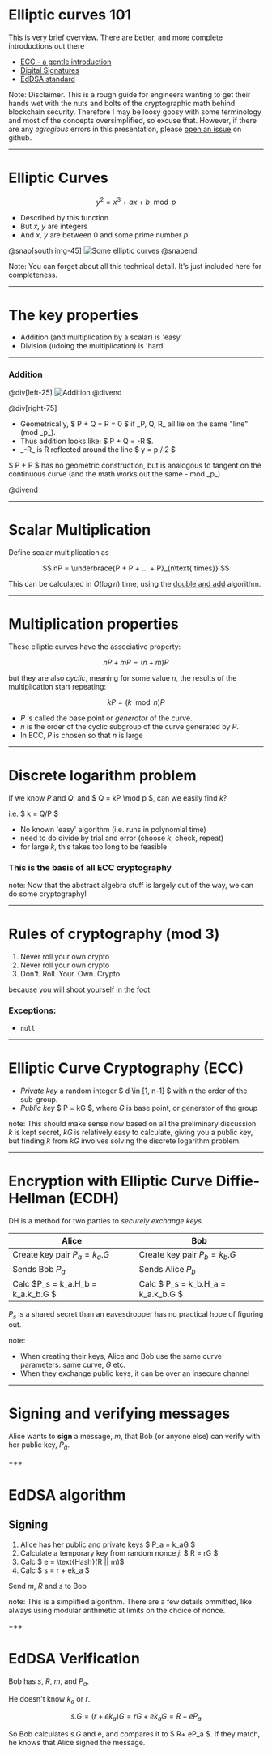 # Elliptic curves 101

This is very brief overview. There are better, and more complete introductions out there

* [ECC - a gentle introduction](http://andrea.corbellini.name/2015/05/17/elliptic-curve-cryptography-a-gentle-introduction/)
* [Digital Signatures](http://blog.oleganza.com/post/162861219668/eli5-how-digital-signatures-actually-work)
* [EdDSA standard](https://tools.ietf.org/html/rfc8032)

Note: Disclaimer. This is a rough guide for engineers wanting to get their hands wet with the nuts and bolts
of the cryptographic math behind blockchain security. Therefore I may be loosy goosy with some terminology 
and most of the concepts oversimplified, so excuse that. However, if there are any _egregious_ errors in this 
presentation, please [open an issue](https://github.com/tari-labs/tari-university/issues) on github.

---

# Elliptic Curves

$$ y^2 = x^3 + ax + b \mod p$$

* Described by this function
* But _x, y_ are integers
* And _x, y_ are between 0 and some prime number _p_

@snap[south img-45]
![Some elliptic curves](http://andrea.corbellini.name/images/curves.png)
@snapend

Note: You can forget about all this technical detail. It's just included here for completeness.

---

# The key properties

* Addition (and multiplication by a scalar) is 'easy'
* Division (udoing the multiplication) is 'hard'

---

### Addition

@div[left-25]
![Addition](http://andrea.corbellini.name/images/point-addition.png)
@divend

@div[right-75]
<ul>
<li>Geometrically, $ P + Q + R = 0 $ if _P, Q, R_ all lie on the same "line" (mod _p_).
<li>Thus addition looks like: $ P + Q = -R $.
<li>_-R_ is R reflected around the line $ y = p / 2 $
</ul>

<p>
$ P + P $ has no geometric construction, but is analogous to tangent on the continuous curve 
(and the math works out the same - mod _p_)
</p>
@divend

---

# Scalar Multiplication

Define scalar multiplication as 

$$ nP = \underbrace{P + P + ... + P}_{n\text{ times}} $$

This can be calculated in $O(\log n)$ time, using the [double and add](http://andrea.corbellini.name/2015/05/17/elliptic-curve-cryptography-a-gentle-introduction/#double-and-add)
algorithm. 

---

# Multiplication properties

These elliptic curves have the associative property:

$$ nP + mP = (n+m)P $$

but they are also _cyclic_, meaning for some value _n_, the results of the multiplication start repeating:

$$ kP = (k \mod n)P $$

* _P_ is called the base point or _generator_ of the curve.
* _n_ is the order of the cyclic subgroup of the curve generated by _P_.
* In ECC, _P_ is chosen so that _n_ is large

---

# Discrete logarithm problem

If we know _P_ and _Q_, and $ Q = kP \mod p $, can we easily find _k_?

i.e. $ k = Q/P $ 

* No known 'easy' algorithm (i.e. runs in polynomial time)
* need to do divide by trial and error (choose _k_, check, repeat)
* for large _k_, this takes too long to be feasible

### This is the basis of all ECC cryptography

note: Now that the abstract algebra stuff is largely out of the way, we can do some cryptography!

---

# Rules of cryptography (mod 3)

1. Never roll your own crypto
1. Never roll your own crypto
1. Don't. Roll. Your. Own. Crypto.

[because](http://andrea.corbellini.name/2015/05/30/elliptic-curve-cryptography-ecdh-and-ecdsa#random-curves)
 [you will shoot yourself in the foot](https://medium.com/@neha/cryptographic-vulnerabilities-in-iota-9a6a9ddc4367)

### Exceptions: 
* `null`

---

# Elliptic Curve Cryptography (ECC)

* *Private key* a random integer $ d \in [1, n-1] $ with _n_ the order of the sub-group.
* *Public key* $ P = kG $, where _G_ is base point, or generator of the group

note: This should make sense now based on all the preliminary discussion. _k_ is kept secret, _kG_ is relatively 
easy to calculate, giving you a public key, but finding _k_ from _kG_ involves solving the discrete logarithm problem.

---

# Encryption with Elliptic Curve Diffie-Hellman (ECDH)

DH is a method for two parties to _securely exchange keys_.

| Alice              | Bob             
---------------------|------------------
| Create key pair $P_a = k_a.G$     | Create key pair $P_b = k_b.G$
| Sends Bob $P_a$                   | Sends Alice $P_b$
| Calc $P_s = k_a.H_b = k_a.k_b.G $ | Calc $ P_s = k_b.H_a = k_a.k_b.G $ 

$P_s$ is a shared secret than an eavesdropper has no practical hope of figuring out.

note: 
* When creating their keys, Alice and Bob use the same curve parameters: same curve, _G_ etc.
* When they exchange public keys, it can be over an insecure channel 

---

# Signing and verifying messages

Alice wants to **sign** a message, _m_, that Bob (or anyone else) can verify with her public key, $P_a$.

+++

# EdDSA algorithm

## Signing

1. Alice has her public and private keys $ P_a = k_aG $
1. Calculate a temporary key from random nonce _j_: $ R = rG $ 
1. Calc $ e = \text{Hash}(R || m)$
1. Calc $ s = r + ek_a $

Send _m_, _R_ and _s_ to Bob

note: This is a simplified algorithm. There are a few details ommitted, 
like always using modular arithmetic at limits on the choice of nonce.

+++

# EdDSA Verification

Bob has _s_, _R_, _m_, and $P_a$.

He doesn't know $k_a$ or _r_.

$$ s.G = (r + ek_a)G
       = rG + ek_aG
       = R + eP_a
$$

So Bob calculates _s.G_ and e, and compares it to $ R+ eP_a $.
If they match, he knows that Alice signed the message.





  







